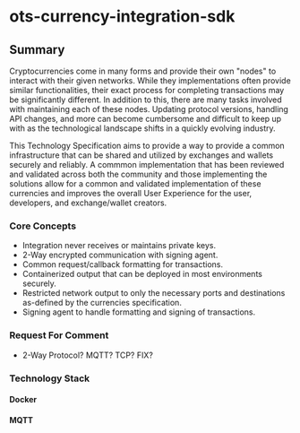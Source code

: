 # ots-currency-integration-sdk

## Summary

Cryptocurrencies come in many forms and provide their own "nodes" to interact with their given networks. While they implementations often provide similar functionalities, their exact process for completing transactions may be significantly different. In addition to this, there are many tasks involved with maintaining each of these nodes. Updating protocol versions, handling API changes, and more can become cumbersome and difficult to keep up with as the technological landscape shifts in a quickly evolving industry.

This Technology Specification aims to provide a way to provide a common infrastructure that can be shared and utilized by exchanges and wallets securely and reliably. A commmon implementation that has been reviewed and validated across both the community and those implementing the solutions allow for a common and validated implementation of these currencies and improves the overall User Experience for the user, developers, and exchange/wallet creators.

### Core Concepts

* Integration never receives or maintains private keys.
* 2-Way encrypted communication with signing agent.
* Common request/callback formatting for transactions.
* Containerized output that can be deployed in most environments securely.
* Restricted network output to only the necessary ports and destinations as-defined by the currencies specification.
* Signing agent to handle formatting and signing of transactions.

### Request For Comment

* 2-Way Protocol? MQTT? TCP? FIX?

### Technology Stack

#### Docker

#### MQTT

####
